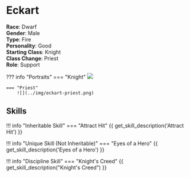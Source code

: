 # Eckart

**Race**: Dwarf  
**Gender**: Male  
**Type**: Fire  
**Personality**: Good  
**Starting Class**: Knight  
**Class Change**: Priest  
**Role**: Support

??? info "Portraits"
    === "Knight"
        ![](../img/eckart-knight.png)

    === "Priest"
        ![](../img/eckart-priest.png)

## Skills

!!! info "Inheritable Skill"
    === "Attract Hit"
        {{ get_skill_description('Attract Hit') }}
        
!!! info "Unique Skill (Not Inheritable)"
    === "Eyes of a Hero"
        {{ get_skill_description('Eyes of a Hero') }}
        
!!! info "Discipline Skill"
    === "Knight's Creed"
        {{ get_skill_description("Knight's Creed") }}
